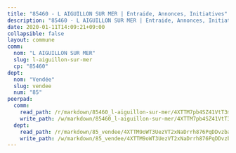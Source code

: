 ```yaml
---
title: "85460 - L AIGUILLON SUR MER | Entraide, Annonces, Initiatives"
description: "85460 - L AIGUILLON SUR MER | Entraide, Annonces, Initiatives"
date: 2020-01-11T14:09:21+09:00
collapsible: false
layout: commune
comm:
  nom: "L AIGUILLON SUR MER"
  slug: l-aiguillon-sur-mer
  cp: "85460"
dept:
  nom: "Vendée"
  slug: vendee
  num: "85"
peerpad:
  comm:
    read_path: /r/markdown/85460_l-aiguillon-sur-mer/4XTTM7pb4SZ41VtT3mMzSjRoUgA2zStvSr33Q6A2L9THFu1Kp
    write_path: /w/markdown/85460_l-aiguillon-sur-mer/4XTTM7pb4SZ41VtT3mMzSjRoUgA2zStvSr33Q6A2L9THFu1Kp-K3TgUWje9p42MrudN1jfpuDw55HNakS9oN6G3EkaVZrDRMFMANnsCgPpcnzcFdrGVU4o97F31Gcm4SZhJo73ntEu1cRQWPK8ChY2wYxpNELYcbdTiSKm7UifcoZB9FeK8oQ1Xh1L
  dept:
    read_path: /r/markdown/85_vendee/4XTTM9oWT3UezVT2xNaDrrh876PqDDvzbaovSPP6P6ha63Ezk
    write_path: /w/markdown/85_vendee/4XTTM9oWT3UezVT2xNaDrrh876PqDDvzbaovSPP6P6ha63Ezk-K3TgTz4T2Ao5CxcmNgKRpi6DXEbSZWgvvZNdT7V4KiJycR1vvtGLxg5iYYYKajishdNzKNazAywn7vjwqtQs859ALiENaqFJQsULDwd4rYqVPy8n3JbNCeuPxinCnetCgcSuCcyv
---
```


